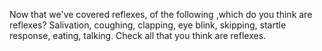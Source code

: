 Now that we've covered reflexes, of the following ,which do you think are
reflexes? Salivation, coughing, clapping, eye blink, skipping, startle
response, eating, talking. Check all that you think are reflexes.
